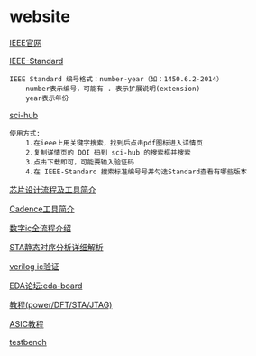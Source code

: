 
# website

[IEEE官网](https://ieeexplore.ieee.org)

[IEEE-Standard](https://standards.ieee.org)

```text
IEEE Standard 编号格式：number-year（如：1450.6.2-2014）
    number表示编号，可能有 . 表示扩展说明(extension)
    year表示年份
```

[sci-hub](https://tool.yovisun.com/scihub)

```text
使用方式:
    1.在ieee上用关键字搜索，找到后点击pdf图标进入详情页
    2.复制详情页的 DOI 码到 sci-hub 的搜索框并搜索
    3.点击下载即可，可能要输入验证码
    4.在 IEEE-Standard 搜索标准编号号并勾选Standard查看有哪些版本
```

[芯片设计流程及工具简介](https://zhuanlan.zhihu.com/p/384854295)

[Cadence工具简介](https://blog.eetop.cn/blog-6503-5657804.html)

[数字ic全流程介绍](https://zhuanlan.zhihu.com/p/85063131)

[STA静态时序分析详细解析](https://bbs.eetop.cn/thread-876638-1-1.html)

[verilog ic验证](https://www.chipverify.com/)

[EDA论坛:eda-board](https://www.edaboard.com/)

[教程(power/DFT/STA/JTAG)](https://vlsitutorials.com/)

[ASIC教程](https://www.asic-world.com/)

[testbench](http://www.testbench.in/)
